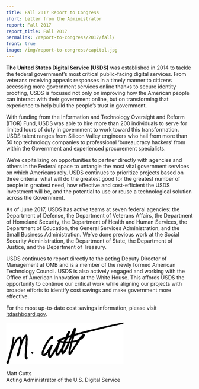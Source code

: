 ```yaml
---
title: Fall 2017 Report to Congress
short: Letter from the Administrator
report: Fall 2017
report_title: Fall 2017
permalink: /report-to-congress/2017/fall/
front: true
image: /img/report-to-congress/capitol.jpg
---
```

<strong>The United States Digital Service (USDS)</strong> was established in 2014 to tackle the federal government’s most critical public-facing digital services. From veterans receiving appeals responses in a timely manner to citizens accessing more government services online thanks to secure identity proofing, USDS is focused not only on improving how the American people can interact with their government online, but on transforming that experience to help build the people’s trust in government.

With funding from the Information and Technology Oversight and Reform (ITOR) Fund, USDS was able to hire more than 200 individuals to serve for limited tours of duty in government to work toward this transformation. USDS talent ranges from Silicon Valley engineers who hail from more than 50 top technology companies to professional ‘bureaucracy hackers’ from within the Government and experienced procurement specialists.

We’re capitalizing on opportunities to partner directly with agencies and others in the Federal space to untangle the most vital government services on which Americans rely. USDS continues to prioritize projects based on three criteria: what will do the greatest good for the greatest number of people in greatest need, how effective and cost-efficient the USDS investment will be, and the potential to use or reuse a technological solution across the Government.

As of June 2017, USDS has active teams at seven federal agencies: the Department of Defense, the Department of Veterans Affairs, the Department of Homeland Security, the Department of Health and Human Services, the Department of Education, the General Services Administration, and the Small Business Administration. We’ve done previous work at the Social Security Administration, the Department of State, the Department of Justice, and the Department of Treasury.

USDS continues to report directly to the acting Deputy Director of Management at OMB and is a member of the newly formed American Technology Council. USDS is also actively engaged and working with the Office of American Innovation at the White House. This affords USDS the opportunity to continue our critical work while aligning our projects with broader efforts to identify cost savings and make government more effective.

For the most up-to-date cost savings information, please visit <a href="http://itdashboard.gov/drupal/cost-savings">itdashboard.gov</a>.

<img src="/img/report-to-congress/2017/07/sig.png" width="317" height="112" />

Matt Cutts  
Acting Administrator of the U.S. Digital Service
